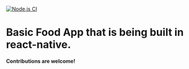 [![Node.js CI](https://github.com/naivedeveloper95/food_app/actions/workflows/node.js.yml/badge.svg?branch=master)](https://github.com/naivedeveloper95/food_app/actions/workflows/node.js.yml)

# Basic Food App that is being built in react-native.

#### Contributions are welcome!
